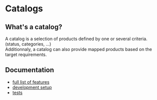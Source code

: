 Catalogs
========

## What's a catalog?

A catalog is a selection of products defined by one or several criteria. (status, categories, ...)  
Additionnaly, a catalog can also provide mapped products based on the target requirements.

## Documentation

- [full list of features](features)
- [development setup](docs/development-setup.md)
- [tests](docs/tests.md)
